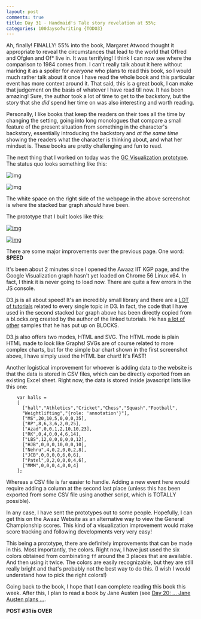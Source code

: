 ```yaml
---
layout: post
comments: true
title: Day 31 - Handmaid's Tale story revelation at 55%; 
categories: 100daysofwriting {TODO3}
---
```


Ah, finally! FINALLY! 55% into the book, Margaret Atwood thought it appropriate
to reveal the circumstances that lead to the world that Offred and Ofglen and
Of* live in. It was terrifying! I think I can now see where the comparison to
1984 comes from. I can't really talk about it here without marking it as a
spoiler for _everyone_ who plans to read this book, so I would much rather talk
about it once I have read the whole book and this particular event has more
context around it. That said, this is a great book, I can make that judgement on
the basis of whatever I have read till now. It has been amazing! Sure, the
author took a lot of time to get to the backstory, but the story that she _did_
spend her time on was also interesting and worth reading.

Personally, I like books that keep the readers on their toes all the time by
changing the setting, going into long monologues that compare a small feature of
the present situation from something in the character's backstory, essentially
introducing the backstory and _at the same time_ showing the readers what the
character is thinking about, and what her mindset is. These books are pretty
challenging and fun to read.

The next thing that I worked on today was the [GC Visualization
prototype](https://github.com/icyflame/gc-viz). The status quo looks something
like this:

![img](/blog/public/img/day-31-1.png)

![img](/blog/public/img/day-31-2.png)

The white space on the right side of the webpage in the above screenshot is
where the stacked bar graph _should_ have been.

The prototype that I built looks like this:

[![img](/blog/public/img/day-31-3.png)](https://icyflame.github.io/gc-viz/)

[![img](/blog/public/img/day-31-4.png)](https://icyflame.github.io/gc-viz/sports)

There are some major improvements over the previous page. One word: **SPEED**

It's been about 2 minutes since I opened the Awaaz IIT KGP page, and the Google
Visualization graph hasn't yet loaded on Chrome 56 Linux x64. In fact, I think
it is never going to load now. There are quite a few errors in the JS console.

D3.js is all about speed! It's an incredibly small library and there are a
[LOT](https://bost.ocks.org/mike/bar/) [of
tutorials](https://bost.ocks.org/mike/bar/2/) related to every single topic in
D3. In fact, the code that I have used in the second stacked bar graph above has
been directly copied from a bl.ocks.org created by the author of the linked
tutorials. He has [a lot of other](https://bl.ocks.org/mbostock) samples that he
has put up on BLOCKS.

D3.js also offers two modes, HTML and SVG. The HTML mode is plain HTML made to
look like Graphs! SVGs are of course related to more complex charts, but for the
simple bar chart shown in the first screenshot above, I have simply used the
HTML bar chart! It's FAST!

Another logistical improvement for whoever is adding data to the website is that
the data is stored in CSV files, which can be directly exported from an existing
Excel sheet. Right now, the data is stored inside javascript lists like this
one:

```
    var halls =
    [
      ["hall","Athletics","Cricket","Chess","Squash","Football",
      "Weightlifting","{role: 'annotation'}"],
      ["MS",20,10,5,0,0,0,35],
      ["RP",8,6,3,6,2,0,25],
      ["Azad",0,0,1,2,10,10,23],
      ["RK",0,4,0,0,4,6,14],
      ["LBS",12,0,0,0,0,0,12],
      ["HJB",0,0,0,10,0,0,10],
      ["Nehru",4,0,2,0,0,2,8],
      ["JCB",0,0,0,0,6,0,6],
      ["Patel",0,2,0,0,0,4,6],
      ["MMM",0,0,0,4,0,0,4]
    ];
```

Whereas a CSV file is far easier to handle. Adding a new event here would
require adding a column at the second last place (unless this has been exported
from some CSV file using another script, which is TOTALLY possible).

In any case, I have sent the prototypes out to some people. Hopefully, I can
get this on the Awaaz Website as an alternative way to view the General
Championship scores. This kind of a visualization improvement would make score
tracking and following developments very very easy!

This being a prototype, there are definitely improvements that can be made in
this. Most importantly, the colors. Right now, I have just used the six colors
obtained from combinating `ff` around the 3 places that are available. And then
using it twice. The colors are easily recognizable, but they are still really
bright and that's probably not the best way to do this. (I wish I would
understand how to pick the right colors!)

Going back to the book, I hope that I can complete reading this book this week.
After this, I plan to read a book by Jane Austen (see [Day 20: ... Jane Austen
plans ...](https://icyflame.github.io/blog/100daysofwriting/2017/03/09/day-20/).

**POST #31 is OVER**
